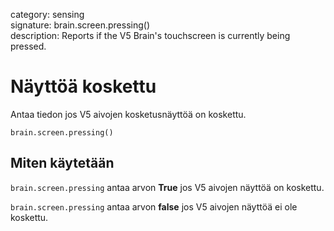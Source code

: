 category: sensing  
signature: brain.screen.pressing()  
description: Reports if the V5 Brain's touchscreen is currently being pressed.

# Näyttöä koskettu
 
Antaa tiedon jos V5 aivojen kosketusnäyttöä on koskettu.

```don
brain.screen.pressing()
```

## Miten käytetään

`brain.screen.pressing` antaa arvon **True** jos V5 aivojen näyttöä on koskettu.

`brain.screen.pressing` antaa arvon **false** jos V5 aivojen näyttöä ei ole koskettu.
	
<advanced>
</advanced>
